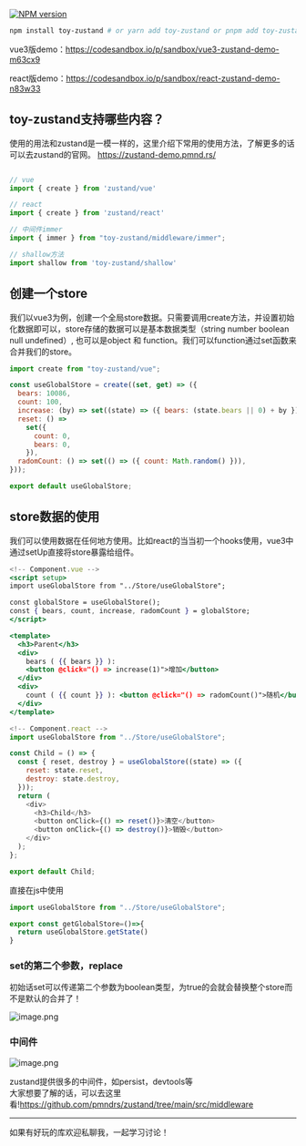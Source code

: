 [![NPM version](https://p3-juejin.byteimg.com/tos-cn-i-k3u1fbpfcp/a80e9a259ff04e94942ef0d8063eff21~tplv-k3u1fbpfcp-zoom-1.image)](https://www.npmjs.com/package/toy-zustand)

```bash
npm install toy-zustand # or yarn add toy-zustand or pnpm add toy-zustand
```

vue3版demo：<https://codesandbox.io/p/sandbox/vue3-zustand-demo-m63cx9>

react版demo：<https://codesandbox.io/p/sandbox/react-zustand-demo-n83w33>

## toy-zustand支持哪些内容？

使用的用法和zustand是一模一样的，这里介绍下常用的使用方法，了解更多的话可以去zustand的官网。
<https://zustand-demo.pmnd.rs/>

```jsx

// vue
import { create } from 'zustand/vue'

// react
import { create } from 'zustand/react'

// 中间件immer
import { immer } from "toy-zustand/middleware/immer";

// shallow方法
import shallow from 'toy-zustand/shallow'

```

## 创建一个store

我们以vue3为例，创建一个全局store数据。只需要调用create方法，并设置初始化数据即可以，store存储的数据可以是基本数据类型（string number boolean null undefined）, 也可以是object 和 function。我们可以function通过set函数来合并我们的store。

```jsx
import create from "toy-zustand/vue";

const useGlobalStore = create((set, get) => ({
  bears: 10086,
  count: 100,
  increase: (by) => set((state) => ({ bears: (state.bears || 0) + by })),
  reset: () =>
    set({
      count: 0,
      bears: 0,
    }),
  radomCount: () => set(() => ({ count: Math.random() })),
}));

export default useGlobalStore;

```

## store数据的使用

我们可以使用数据在任何地方使用。比如react的当当初一个hooks使用，vue3中通过setUp直接将store暴露给组件。

```jsx
<!-- Component.vue -->
<script setup>
import useGlobalStore from "../Store/useGlobalStore";

const globalStore = useGlobalStore();
const { bears, count, increase, radomCount } = globalStore;
</script>

<template>
  <h3>Parent</h3>
  <div>
    bears ( {{ bears }} ):
    <button @click="() => increase(1)">增加</button>
  </div>
  <div>
    count ( {{ count }} ): <button @click="() => radomCount()">随机</button>
  </div>
</template>

```

```js
<!-- Component.react -->
import useGlobalStore from "../Store/useGlobalStore";

const Child = () => {
  const { reset, destroy } = useGlobalStore((state) => ({
    reset: state.reset,
    destroy: state.destroy,
  }));
  return (
    <div>
      <h3>Child</h3>
      <button onClick={() => reset()}>清空</button>
      <button onClick={() => destroy()}>销毁</button>
    </div>
  );
};

export default Child;


```

直接在js中使用

```js
import useGlobalStore from "../Store/useGlobalStore";

export const getGlobalStore=()=>{
  return useGlobalStore.getState()
}
```

### set的第二个参数，replace

初始话set可以传递第二个参数为boolean类型，为true的会就会替换整个store而不是默认的合并了！

![image.png](https://p3-juejin.byteimg.com/tos-cn-i-k3u1fbpfcp/58c23358212d4798afa3021415846564~tplv-k3u1fbpfcp-watermark.image?)

### 中间件

![image.png](https://p9-juejin.byteimg.com/tos-cn-i-k3u1fbpfcp/46fbff35cb1f4ba3a73d7dd8a498a550~tplv-k3u1fbpfcp-watermark.image?)

zustand提供很多的中间件，如persist，devtools等<br/>
大家想要了解的话，可以去这里看!<https://github.com/pmndrs/zustand/tree/main/src/middleware>

***

如果有好玩的库欢迎私聊我，一起学习讨论！
